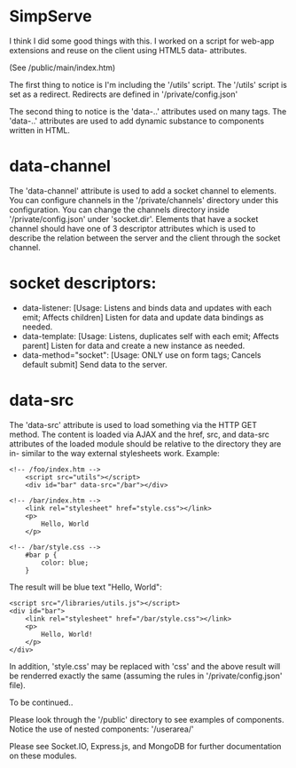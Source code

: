 SimpServe
=========
I think I did some good things with this. I worked on a script for web-app extensions and reuse on the client using HTML5 data- attributes. 

(See /public/main/index.htm)

The first thing to notice is I'm including the '/utils' script. The '/utils' script is set as a redirect. Redirects are defined in '/private/config.json'

The second thing to notice is the 'data-..' attributes used on many tags. The 'data-..' attributes are used to add dynamic substance to components written in HTML.

data-channel
===
The 'data-channel' attribute is used to add a socket channel to elements. You can configure channels in the '/private/channels' directory under this configuration. You can change the channels directory inside '/private/config.json' under 'socket.dir'. Elements that have a socket channel should have one of 3 descriptor attributes which is used to describe the relation between the server and the client through the socket channel. 

socket descriptors:
==
- data-listener: [Usage: Listens and binds data and updates with each emit; Affects children] Listen for data and update data bindings as needed.
- data-template: [Usage: Listens, duplicates self with each emit; Affects parent] Listen for data and create a new instance as needed.
- data-method="socket": [Usage: ONLY use on form tags; Cancels default submit] Send data to the server.

data-src
===
The 'data-src' attribute is used to load something via the HTTP GET method. The content is loaded via AJAX and the href, src, and data-src attributes of the loaded module should be relative to the directory they are in- similar to the way external stylesheets work.
Example:
	
	<!-- /foo/index.htm -->
		<script src="utils"></script>
		<div id="bar" data-src="/bar"></div>
	
	<!-- /bar/index.htm -->
		<link rel="stylesheet" href="style.css"></link>
		<p>
			Hello, World
		</p>
	
	<!-- /bar/style.css -->
		#bar p {
			color: blue;
		}
	

The result will be blue text "Hello, World":
	
	<script src="/libraries/utils.js"></script>
	<div id="bar">
		<link rel="stylesheet" href="/bar/style.css"></link>
		<p>
			Hello, World!
		</p>
	</div>
	
In addition, 'style.css' may be replaced with 'css' and the above result will be renderred exactly the same (assuming the rules in '/private/config.json' file).

To be continued.. 

Please look through the '/public' directory to see examples of components. Notice the use of nested components: '/userarea/'


Please see Socket.IO, Express.js, and MongoDB for further documentation on these modules.
